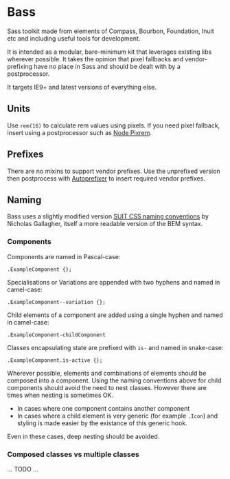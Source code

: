 # Bass

Sass toolkit made from elements of Compass, Bourbon, Foundation, Inuit etc and including useful tools for development.

It is intended as a modular, bare-minimum kit that leverages existing libs wherever possible. It takes the opinion that pixel fallbacks and vendor-prefixing have no place in Sass and should be dealt with by a postprocessor.

It targets IE9+ and latest versions of everything else.

## Units

Use `rem(16)` to calculate rem values using pixels. If you need pixel fallback, insert using a postprocessor such as [Node Pixrem](https://github.com/robwierzbowski/node-pixrem).

## Prefixes

There are no mixins to support vendor prefixes. Use the unprefixed version then postprocess with [Autoprefixer](https://github.com/postcss/autoprefixer) to insert required vendor prefixes.

## Naming

Bass uses a slightly modified version [SUIT CSS naming conventions](https://github.com/suitcss/suit/blob/master/doc/naming-conventions.md) by Nicholas Gallagher, itself a more readable version of the BEM syntax.

### Components

Components are named in Pascal-case:

```
.ExampleComponent {};
```

Specialisations or Variations are appended with two hyphens and named in camel-case:

```
.ExampleComponent--variation {};
```

Child elements of a component are added using a single hyphen and named in camel-case:

```
.ExampleComponent-childComponent
```

Classes encapsulating state are prefixed with `is-` and named in snake-case:

```
.ExampleComponent.is-active {};
```

Wherever possible, elements and combinations of elements should be composed into a component. Using
the naming conventions above for child components should avoid the need to nest classes. However there are times when nesting is sometimes OK.

- In cases where one component contains another component
- In cases where a child element is very generic (for example `.Icon`) and styling is made easier by the existance of this generic hook.

Even in these cases, deep nesting should be avoided.

### Composed classes vs multiple classes

... TODO ...

